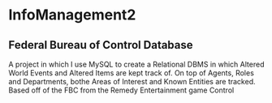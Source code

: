# InfoManagement2
## Federal Bureau of Control Database
A project in which I use MySQL to create a Relational DBMS in which Altered World Events and Altered Items are kept track of. On top of Agents, Roles and Departments, bothe Areas of Interest and Known Entities are tracked. Based off of the FBC from the Remedy Entertainment game Control 
